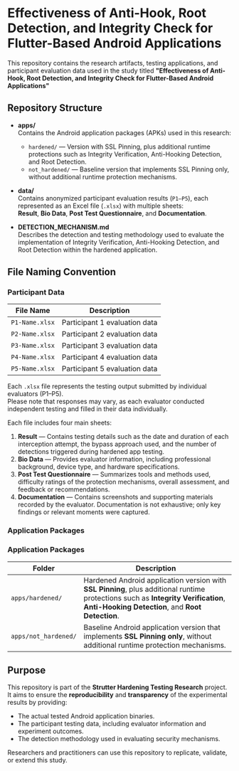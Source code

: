 # Effectiveness of Anti-Hook, Root Detection, and Integrity Check for Flutter-Based Android Applications

This repository contains the research artifacts, testing applications, and participant evaluation data used in the study titled  **"Effectiveness of Anti-Hook, Root Detection, and Integrity Check for Flutter-Based Android Applications"**

## Repository Structure

- **apps/**  
  Contains the Android application packages (APKs) used in this research:
  - `hardened/` — Version with SSL Pinning, plus additional runtime protections such as Integrity Verification, Anti-Hooking Detection, and Root Detection.  
  - `not_hardened/` — Baseline version that implements SSL Pinning only, without additional runtime protection mechanisms.

- **data/**  
  Contains anonymized participant evaluation results (`P1–P5`), each represented as an Excel file (`.xlsx`) with multiple sheets:  
  **Result**, **Bio Data**, **Post Test Questionnaire**, and **Documentation**.

- **DETECTION_MECHANISM.md**  
  Describes the detection and testing methodology used to evaluate the implementation of Integrity Verification, Anti-Hooking Detection, and Root Detection within the hardened application.

## File Naming Convention

### Participant Data

| File Name | Description |
|------------|--------------|
| `P1-Name.xlsx` | Participant 1 evaluation data |
| `P2-Name.xlsx` | Participant 2 evaluation data |
| `P3-Name.xlsx` | Participant 3 evaluation data |
| `P4-Name.xlsx` | Participant 4 evaluation data |
| `P5-Name.xlsx` | Participant 5 evaluation data |

Each `.xlsx` file represents the testing output submitted by individual evaluators (P1–P5).  
  Please note that responses may vary, as each evaluator conducted independent testing and filled in their data individually.

  Each file includes four main sheets:
  1. **Result** — Contains testing details such as the date and duration of each interception attempt, the bypass approach used, and the number of detections triggered during hardened app testing.  
  2. **Bio Data** — Provides evaluator information, including professional background, device type, and hardware specifications.  
  3. **Post Test Questionnaire** — Summarizes tools and methods used, difficulty ratings of the protection mechanisms, overall assessment, and feedback or recommendations.  
  4. **Documentation** — Contains screenshots and supporting materials recorded by the evaluator. Documentation is not exhaustive; only key findings or relevant moments were captured.

### Application Packages

### Application Packages

| Folder | Description |
|---------|--------------|
| `apps/hardened/` | Hardened Android application version with **SSL Pinning**, plus additional runtime protections such as **Integrity Verification**, **Anti-Hooking Detection**, and **Root Detection**. |
| `apps/not_hardened/` | Baseline Android application version that implements **SSL Pinning only**, without additional runtime protection mechanisms. |

## Purpose

This repository is part of the **Strutter Hardening Testing Research** project.  
It aims to ensure the **reproducibility** and **transparency** of the experimental results by providing:
- The actual tested Android application binaries.
- The participant testing data, including evaluator information and experiment outcomes.
- The detection methodology used in evaluating security mechanisms.

Researchers and practitioners can use this repository to replicate, validate, or extend this study.
